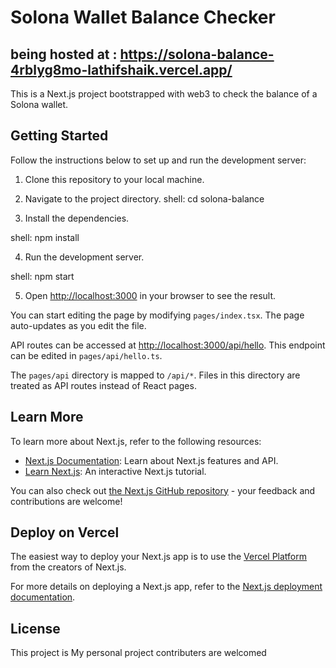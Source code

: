 # Solona Wallet Balance Checker
## being hosted at : https://solona-balance-4rblyg8mo-lathifshaik.vercel.app/
This is a Next.js project bootstrapped with web3 to check the balance of a Solona wallet.

## Getting Started

Follow the instructions below to set up and run the development server:

1. Clone this repository to your local machine.
2. Navigate to the project directory.
shell: cd solona-balance


3. Install the dependencies.

shell: npm install


4. Run the development server.

shell: npm start


5. Open [http://localhost:3000](http://localhost:3000) in your browser to see the result.

You can start editing the page by modifying `pages/index.tsx`. The page auto-updates as you edit the file.

API routes can be accessed at [http://localhost:3000/api/hello](http://localhost:3000/api/hello). This endpoint can be edited in `pages/api/hello.ts`.

The `pages/api` directory is mapped to `/api/*`. Files in this directory are treated as API routes instead of React pages.

## Learn More

To learn more about Next.js, refer to the following resources:

- [Next.js Documentation](https://nextjs.org/docs): Learn about Next.js features and API.
- [Learn Next.js](https://nextjs.org/learn): An interactive Next.js tutorial.

You can also check out [the Next.js GitHub repository](https://github.com/vercel/next.js/) - your feedback and contributions are welcome!

## Deploy on Vercel

The easiest way to deploy your Next.js app is to use the [Vercel Platform](https://vercel.com/new?utm_medium=default-template&filter=next.js&utm_source=create-next-app&utm_campaign=create-next-app-readme) from the creators of Next.js.

For more details on deploying a Next.js app, refer to the [Next.js deployment documentation](https://nextjs.org/docs/deployment).

## License

This project is My personal project contributers are welcomed

